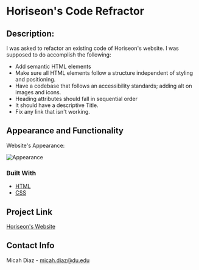 # Horiseon's Code Refractor

## Description:
I was asked to refactor an existing code of Horiseon's website. I was supposed to do accomplish the following:

- Add semantic HTML elements
- Make sure all HTML elements follow a structure independent of styling and positioning.
- Have a codebase that follows an accessibility standards; adding alt on images and icons.
- Heading attributes should fall in sequential order
- It should have a descriptive Title.
- Fix any link that isn't working.

## Appearance and Functionality

Website's Appearance:

![Appearance](assets/gifs/Gif1.gif)

### Built With

* [HTML](https://en.wikipedia.org/wiki/HTML)
* [CSS](https://developer.mozilla.org/en-US/docs/Learn/CSS/First_steps/What_is_CSS)

## Project Link
[Horiseon's Website](https://micsdz.github.io/code-refactor-horiseon/)

## Contact Info

Micah Diaz - micah.diaz@du.edu
